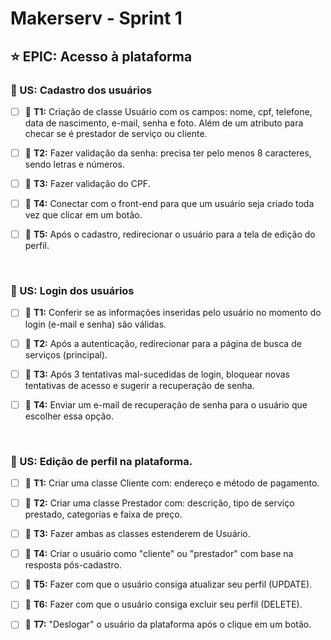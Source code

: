 # Makerserv - Sprint 1 

## ⭐ EPIC: Acesso à plataforma

### 👤 US: Cadastro dos usuários

 
- [ ] 🎯 **T1:** Criação de classe Usuário com os campos: nome, cpf, telefone, data de nascimento, e-mail, senha e foto. Além de um atributo para checar se é prestador de serviço ou cliente.
  
- [ ] 🎯 **T2:** Fazer validação da senha: precisa ter pelo menos 8 caracteres, sendo letras e números.
  
- [ ] 🎯 **T3:** Fazer validação do CPF.
  
- [ ] 🎯 **T4:** Conectar com o front-end para que um usuário seja criado toda vez que clicar em um botão.
  
- [ ] 🎯 **T5:** Após o cadastro, redirecionar o usuário para a tela de edição do perfil.
  
<br>

### 👤 US: Login dos usuários

  - [ ] 🎯 **T1:** Conferir se as informações inseridas pelo usuário no momento do login (e-mail e senha) são válidas.
  
  - [ ] 🎯 **T2:** Após a autenticação, redirecionar para a página de busca de serviços (principal).
  
  - [ ] 🎯 **T3:** Após 3 tentativas mal-sucedidas de login, bloquear novas tentativas de acesso e sugerir a recuperação de senha.
  
  - [ ] 🎯 **T4:** Enviar um e-mail de recuperação de senha para o usuário que escolher essa opção.

<br>

 ### 👤 US: Edição de perfil na plataforma.
 
 - [ ] 🎯 **T1:** Criar uma classe Cliente com: endereço e método de pagamento.
  
 - [ ] 🎯 **T2:** Criar uma classe Prestador com: descrição, tipo de serviço prestado, categorias e faixa de preço.
  
 - [ ] 🎯 **T3:** Fazer ambas as classes estenderem de Usuário.
  
 - [ ] 🎯 **T4:** Criar o usuário como "cliente" ou "prestador" com base na resposta pós-cadastro.
  
 - [ ] 🎯 **T5:** Fazer com que o usuário consiga atualizar seu perfil (UPDATE).
  
 - [ ] 🎯 **T6:** Fazer com que o usuário consiga excluir seu perfil (DELETE).
  
 - [ ] 🎯 **T7:** "Deslogar" o usuário da plataforma após o clique em um botão.
